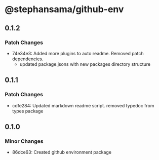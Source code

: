 # @stephansama/github-env

## 0.1.2

### Patch Changes

- 74e34e3: Added more plugins to auto readme. Removed patch dependencies.
  - updated package.jsons with new packages directory structure

## 0.1.1

### Patch Changes

- cdfe284: Updated markdown readme script. removed typedoc from types package

## 0.1.0

### Minor Changes

- 86dce63: Created github environment package
